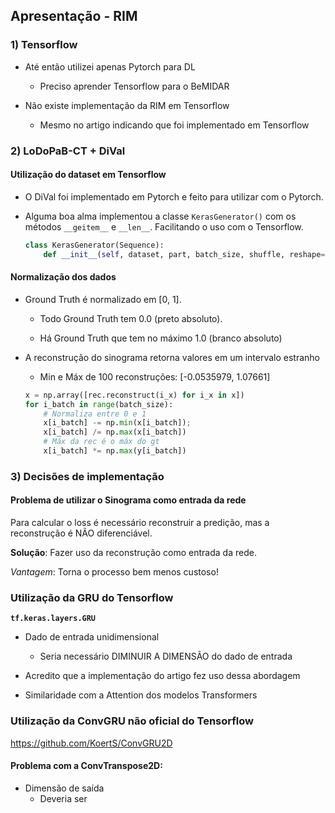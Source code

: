 ## Apresentação - RIM

### 1) Tensorflow

- Até então utilizei apenas Pytorch para DL
    - Preciso aprender Tensorflow para o BeMIDAR

- Não existe implementação da RIM em Tensorflow
    - Mesmo no artigo indicando que foi implementado em Tensorflow

### 2) LoDoPaB-CT + DiVal

#### Utilização do dataset em Tensorflow

- O DiVal foi implementado em Pytorch e feito para utilizar com o Pytorch.

- Alguma boa alma implementou a classe `KerasGenerator()` com os métodos `__geitem__` e `__len__`. Facilitando o uso com o Tensorflow.

    ```python
    class KerasGenerator(Sequence):
        def __init__(self, dataset, part, batch_size, shuffle, reshape=None)
    ```

#### Normalização dos dados

- Ground Truth é normalizado em [0, 1].

    - Todo Ground Truth tem 0.0 (preto absoluto).

    - Há Ground Truth que tem no máximo 1.0 (branco absoluto)

- A reconstrução do sinograma retorna valores em um intervalo estranho
    
    - Min e Máx de 100 reconstruções: [-0.0535979, 1.07661]

    ```python
    x = np.array([rec.reconstruct(i_x) for i_x in x])
    for i_batch in range(batch_size):
        # Normaliza entre 0 e 1
        x[i_batch] -= np.min(x[i_batch]);
        x[i_batch] /= np.max(x[i_batch])
        # Máx da rec é o máx do gt
        x[i_batch] *= np.max(y[i_batch])
    ```

### 3) Decisões de implementação

#### Problema de utilizar o Sinograma como entrada da rede

Para calcular o loss é necessário reconstruir a predição, mas a reconstrução é NÃO diferenciável.

__Solução__: Fazer uso da reconstrução como entrada da rede.

_Vantagem_: Torna o processo bem menos custoso!

### Utilização da GRU do Tensorflow

__`tf.keras.layers.GRU`__

- Dado de entrada unidimensional
    - Seria necessário DIMINUIR A DIMENSÃO do dado de entrada

- Acredito que a implementação do artigo fez uso dessa abordagem

- Similaridade com a Attention dos modelos Transformers


### Utilização da ConvGRU não oficial do Tensorflow

https://github.com/KoertS/ConvGRU2D


#### Problema com a ConvTranspose2D:

- Dimensão de saída
    - Deveria ser

